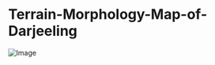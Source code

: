 # Terrain-Morphology-Map-of-Darjeeling

![Image](https://github.com/user-attachments/assets/aa337123-be1b-4f39-91e2-61b47f75c158)
